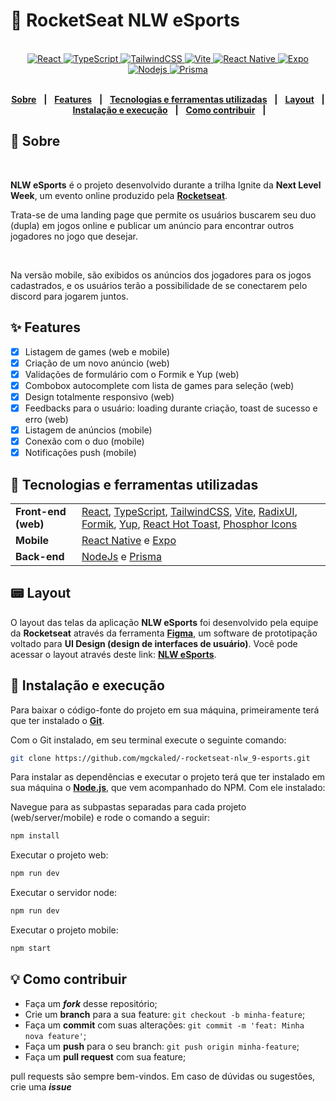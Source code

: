 # 🚀 RocketSeat NLW eSports

<div align="center">

   </br>
   <a href="#-tecnologias-utilizadas">
      <img alt="React" src="https://img.shields.io/badge/react%20-%2320232a.svg?&style=for-the-badge&logo=react&logoColor=%2361DAFB">
      <img alt="TypeScript" src="https://img.shields.io/badge/typescript%20-%23007ACC.svg?&style=for-the-badge&logo=typescript&logoColor=white">
      <img alt="TailwindCSS" src="https://img.shields.io/badge/tailwindcss-%2338B2AC.svg?style=for-the-badge&logo=tailwind-css&logoColor=white">
      <img alt="Vite" src="https://img.shields.io/badge/vite-%23646CFF.svg?style=for-the-badge&logo=vite&logoColor=white">
      <img alt="React Native" src="https://img.shields.io/badge/react_native-%2320232a.svg?style=for-the-badge&logo=react&logoColor=%2361DAFB">
      <img alt="Expo" src="https://img.shields.io/badge/expo-1C1E24?style=for-the-badge&logo=expo&logoColor=#D04A37">
      <img alt="Nodejs" src="https://img.shields.io/badge/node.js-6DA55F?style=for-the-badge&logo=node.js&logoColor=white">
      <img alt="Prisma" src="https://img.shields.io/badge/Prisma-3982CE?style=for-the-badge&logo=Prisma&logoColor=white">
   </a>
</div>

</br>
<div align="center">

[**Sobre**](#-sobre) &nbsp;&nbsp;**|**&nbsp;&nbsp;
[**Features**](#-features) &nbsp;&nbsp;**|**&nbsp;&nbsp;
[**Tecnologias e ferramentas utilizadas**](#-tecnologias-e-ferramentas-utilizadas) &nbsp;&nbsp;**|**&nbsp;&nbsp;
[**Layout**](#-layout) &nbsp;&nbsp;**|**&nbsp;&nbsp;
[**Instalação e execução**](#-instalação-e-execução) &nbsp;&nbsp;**|**&nbsp;&nbsp;
[**Como contribuir**](#-como-contribuir) &nbsp;&nbsp;**|**&nbsp;&nbsp;

</div>

## 📃 Sobre

<br/>

**NLW eSports** é o projeto desenvolvido durante a trilha Ignite da **Next Level Week**, um evento online produzido pela [**Rocketseat**](https://github.com/Rocketseat).

Trata-se de uma landing page que permite os usuários buscarem seu duo (dupla) em jogos online e publicar um anúncio para encontrar outros jogadores no jogo que desejar.

<br/>

Na versão mobile, são exibidos os anúncios dos jogadores para os jogos cadastrados, e os usuários terão a possibilidade de se conectarem pelo discord para jogarem juntos.

## ✨ Features

- [x] Listagem de games (web e mobile)
- [x] Criação de um novo anúncio (web)
- [x] Validações de formulário com o Formik e Yup (web)
- [x] Combobox autocomplete com lista de games para seleção (web)
- [x] Design totalmente responsivo (web)
- [x] Feedbacks para o usuário: loading durante criação, toast de sucesso e erro (web)
- [x] Listagem de anúncios (mobile)
- [x] Conexão com o duo (mobile)
- [x] Notificações push (mobile)

## 🚀 Tecnologias e ferramentas utilizadas

<table>
   <tbody>
      <tr>
         <td style="font-weight: bold">Front-end (web)</td>
         <td>
         <a href="https://reactjs.org/" target="_blank" rel="noopener noreferrer">React</a>,
         <a href="https://www.typescriptlang.org/" target="_blank" rel="noopener noreferrer">TypeScript</a>,
         <a href="https://tailwindcss.com/" target="_blank" rel="noopener noreferrer">TailwindCSS</a>,
         <a href="https://vitejs.dev/" target="_blank" rel="noopener noreferrer">Vite</a>,
         <a href="https://www.radix-ui.com/" target="_blank" rel="noopener noreferrer">RadixUI</a>,
         <a href="https://formik.org/" target="_blank" rel="noopener noreferrer" >Formik</a>,
         <a href="https://www.npmjs.com/package/yup" target="_blank" rel="noopener noreferrer" >Yup</a>,
         <a href="https://react-hot-toast.com/" target="_blank" rel="noopener noreferrer" >React Hot Toast</a>,
         <a href="https://phosphoricons.com/" target="_blank" rel="noopener noreferrer" >Phosphor Icons</a>
         </td>
      </tr>
      <tr>
         <td style="font-weight: bold">Mobile</td>
         <td>
          <a href="https://reactnative.dev/" target="_blank" rel="noopener noreferrer">React Native</a> e
          <a href="https://expo.dev/" target="_blank" rel="noopener noreferrer">Expo</a>
         </td>
      </tr>
      <tr>
         <td style="font-weight: bold">Back-end</td>
         <td>
          <a href="https://nodejs.org/en/" target="_blank" rel="noopener noreferrer">NodeJs</a>
         e
             <a href="https://www.prisma.io/" target="_blank" rel="noopener noreferrer">Prisma</a>
         </td>
      </tr>
   </tbody>
</table>

## 📟 Layout

O layout das telas da aplicação **NLW eSports** foi desenvolvido pela equipe da **Rocketseat** através da ferramenta [**Figma**](https://www.figma.com), um software de prototipação voltado para **UI Design (design de interfaces de usuário)**.
Você pode acessar o layout através deste link: [**NLW eSports**](https://www.figma.com/community/file/1150897317533332617).

## 🔧 Instalação e execução

Para baixar o código-fonte do projeto em sua máquina, primeiramente terá que ter instalado o [**Git**](https://git-scm.com/).

Com o Git instalado, em seu terminal execute o seguinte comando:

```bash
git clone https://github.com/mgckaled/-rocketseat-nlw_9-esports.git
```

Para instalar as dependências e executar o projeto terá que ter instalado em sua máquina o [**Node.js**](https://nodejs.org/en/), que vem acompanhado do NPM. Com ele instalado:

Navegue para as subpastas separadas para cada projeto (web/server/mobile) e rode o comando a seguir:

```bash
npm install
```

Executar o projeto web:

```bash
npm run dev

```

Executar o servidor node:

```bash
npm run dev

```

Executar o projeto mobile:

```bash
npm start

```

## 💡 Como contribuir

- Faça um **_fork_** desse repositório;
- Crie um **branch** para a sua feature: `git checkout -b minha-feature`;
- Faça um **commit** com suas alterações: `git commit -m 'feat: Minha nova feature'`;
- Faça um **push** para o seu branch: `git push origin minha-feature`;
- Faça um **pull request** com sua feature;

pull requests são sempre bem-vindos. Em caso de dúvidas ou sugestões, crie uma _**issue**_
